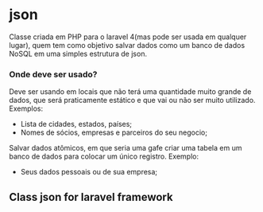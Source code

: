 # json

Classe criada em PHP para o laravel 4(mas pode ser usada em qualquer lugar), quem tem como objetivo salvar dados como um banco de dados NoSQL em uma simples estrutura de json.

### Onde deve ser usado?

Deve ser usando em locais que não terá uma quantidade muito grande de dados, que será praticamente estático e que vai ou não ser muito utilizado. Exemplos:
+ Lista de cidades, estados, países;
+ Nomes de sócios, empresas e parceiros do seu negocio;

Salvar dados atômicos, em que seria uma gafe criar uma tabela em um banco de dados para colocar um único registro. Exemplo:
+ Seus dados pessoais ou de sua empresa;


## Class json for laravel framework
